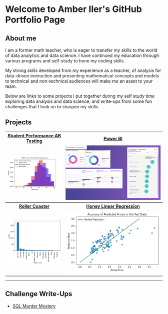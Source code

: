 # Welcome to Amber Iler's GitHub Portfolio Page

## About me

I am a former math teacher, who is eager to transfer my skills to the world of data analytics and data science. I have continued my education through various programs and self-study to hone my coding skills.

My strong skills developed from my experience as a teacher, of analysis for data-driven instruction and presenting mathematical concepts and models to technical and non-technical audiences will make me an asset to your team.

Below are links to some projects I put together during my self study time exploring data analysis and data science, and write-ups from some fun challenges that I took on to sharpen my skills. 


## Projects

<table>
    <tr>
    <th><a href="https://github.com/TheStarCloud/Projects/tree/main/StudentPerformance%20HypTesting%20Project">Student Performance AB Testing</a></th>
    <th><a href="https://github.com/TheStarCloud/Projects/tree/main/Employee%20Turnover%20PBI%20Project">Power BI</a></th>

  </tr>
  <tr>
    <td><img src="https://raw.githubusercontent.com/TheStarCloud/Projects/main/StudentPerformance%20HypTesting%20Project/graphics/gender_math_hist.png"  alt="Student Performance"></td>
      <td><img src="https://github.com/TheStarCloud/Projects/blob/main/Employee%20Turnover%20PBI%20Project/EmployeeTurnover1.png?raw=true"  alt="Power BI"></td>
      
</tr> 
<tr>
        <th><a href="https://github.com/TheStarCloud/Projects/tree/main/Rollercoaster%20Project">Roller Coaster</a></th>
        <th><a href="https://github.com/TheStarCloud/Projects/tree/main/HoneyProduction%20LinRegr">Honey Linear Regression</a></th>
    </tr>
    <tr>
        <td><img src="https://raw.githubusercontent.com/TheStarCloud/Projects/main/Rollercoaster%20Project/func.png"  alt="Roller Coaster"></td>
        <td><img src="https://github.com/TheStarCloud/Projects/blob/main/HoneyProduction%20LinRegr/images/price_pred_accuracies.png"  alt="Honey Linear Regression"></td>
    </tr>
</table>


***


## Challenge Write-Ups
* [SQL Murder Mystery](https://github.com/TheStarCloud/Challenge-Writeups/blob/main/SQLMurderMystery_Writeup.pdf)
